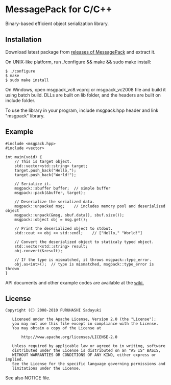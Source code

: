 MessagePack for C/C++
=====================
Binary-based efficient object serialization library.


## Installation

Download latest package from [releases of MessagePack](http://sourceforge.net/projects/msgpack/files/) and extract it.

On UNIX-like platform, run ./configure && make && sudo make install:

    $ ./configure
    $ make
    $ sudo make install

On Windows, open msgpack_vc8.vcproj or msgpack_vc2008 file and build it using batch build. DLLs are built on lib folder,
and the headers are built on include folder.

To use the library in your program, include msgpack.hpp header and link "msgpack" library.


## Example

    #include <msgpack.hpp>
    #include <vector>
    
    int main(void) {
        // This is target object.
        std::vector<std::string> target;
        target.push_back("Hello,");
        target.push_back("World!");
    
        // Serialize it.
        msgpack::sbuffer buffer;  // simple buffer
        msgpack::pack(&buffer, target);
    
        // Deserialize the serialized data.
        msgpack::unpacked msg;    // includes memory pool and deserialized object
        msgpack::unpack(&msg, sbuf.data(), sbuf.size());
        msgpack::object obj = msg.get();
    
        // Print the deserialized object to stdout.
        std::cout << obj << std::endl;    // ["Hello," "World!"]
    
        // Convert the deserialized object to staticaly typed object.
        std::vector<std::string> result;
        obj.convert(&result);
    
        // If the type is mismatched, it throws msgpack::type_error.
        obj.as<int>();  // type is mismatched, msgpack::type_error is thrown
    }

API documents and other example codes are available at the [wiki.](http://wiki.msgpack.org/display/MSGPACK/Home)


## License

    Copyright (C) 2008-2010 FURUHASHI Sadayuki
    
       Licensed under the Apache License, Version 2.0 (the "License");
       you may not use this file except in compliance with the License.
       You may obtain a copy of the License at
    
           http://www.apache.org/licenses/LICENSE-2.0
    
       Unless required by applicable law or agreed to in writing, software
       distributed under the License is distributed on an "AS IS" BASIS,
       WITHOUT WARRANTIES OR CONDITIONS OF ANY KIND, either express or implied.
       See the License for the specific language governing permissions and
       limitations under the License.

See also NOTICE file.

